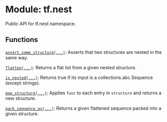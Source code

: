 <div itemscope itemtype="http://developers.google.com/ReferenceObject">
<meta itemprop="name" content="tf.nest" />
<meta itemprop="path" content="Stable" />
</div>

# Module: tf.nest

Public API for tf.nest namespace.

## Functions

[`assert_same_structure(...)`](../tf/nest/assert_same_structure.md): Asserts that two structures are nested in the same way.

[`flatten(...)`](../tf/nest/flatten.md): Returns a flat list from a given nested structure.

[`is_nested(...)`](../tf/nest/is_nested.md): Returns true if its input is a collections.abc.Sequence (except strings).

[`map_structure(...)`](../tf/nest/map_structure.md): Applies `func` to each entry in `structure` and returns a new structure.

[`pack_sequence_as(...)`](../tf/nest/pack_sequence_as.md): Returns a given flattened sequence packed into a given structure.

